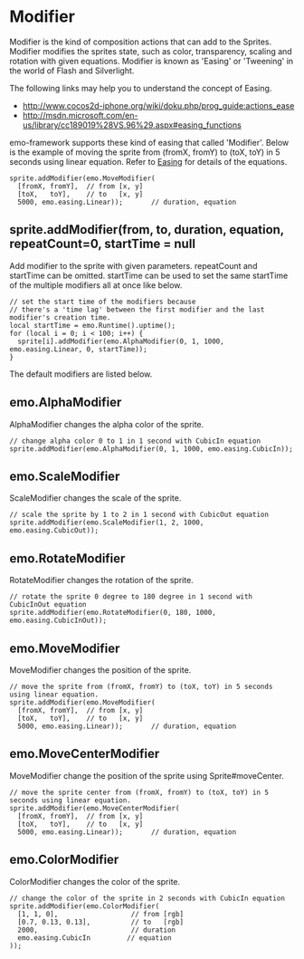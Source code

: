 # Modifier #

Modifier is the kind of composition actions that can add to the Sprites. Modifier modifies the sprites state, such as color, transparency, scaling and rotation with given equations. Modifier is known as 'Easing' or 'Tweening' in the world of Flash and Silverlight.

The following links may help you to understand the concept of Easing.

  * http://www.cocos2d-iphone.org/wiki/doku.php/prog_guide:actions_ease
  * http://msdn.microsoft.com/en-us/library/cc189019%28VS.96%29.aspx#easing_functions

emo-framework supports these kind of easing that called 'Modifier'. Below is the example of moving the sprite from (fromX, fromY) to (toX, toY) in 5 seconds using linear equation. Refer to [Easing](Easing.md) for details of the equations.

```
sprite.addModifier(emo.MoveModifier(
  [fromX, fromY],  // from [x, y]
  [toX,   toY],    // to   [x, y]
  5000, emo.easing.Linear));       // duration, equation
```

## sprite.addModifier(from, to, duration, equation, repeatCount=0, startTime = null ##

Add modifier to the sprite with given parameters. repeatCount and startTime can be omitted. startTime can be used to set the same startTime of the multiple modifiers all at once like below.

```
// set the start time of the modifiers because
// there's a 'time lag' between the first modifier and the last modifier's creation time.
local startTime = emo.Runtime().uptime();
for (local i = 0; i < 100; i++) {
  sprite[i].addModifier(emo.AlphaModifier(0, 1, 1000, emo.easing.Linear, 0, startTime));
}
```

The default modifiers are listed below.

## emo.AlphaModifier ##

AlphaModifier changes the alpha color of the sprite.

```
// change alpha color 0 to 1 in 1 second with CubicIn equation
sprite.addModifier(emo.AlphaModifier(0, 1, 1000, emo.easing.CubicIn));
```

## emo.ScaleModifier ##

ScaleModifier changes the scale of the sprite.

```
// scale the sprite by 1 to 2 in 1 second with CubicOut equation
sprite.addModifier(emo.ScaleModifier(1, 2, 1000, emo.easing.CubicOut));
```

## emo.RotateModifier ##

RotateModifier changes the rotation of the sprite.

```
// rotate the sprite 0 degree to 180 degree in 1 second with CubicInOut equation
sprite.addModifier(emo.RotateModifier(0, 180, 1000, emo.easing.CubicInOut));
```

## emo.MoveModifier ##

MoveModifier changes the position of the sprite.

```
// move the sprite from (fromX, fromY) to (toX, toY) in 5 seconds using linear equation.
sprite.addModifier(emo.MoveModifier(
  [fromX, fromY],  // from [x, y]
  [toX,   toY],    // to   [x, y]
  5000, emo.easing.Linear));       // duration, equation
```

## emo.MoveCenterModifier ##

MoveModifier change the position of the sprite using Sprite#moveCenter.

```
// move the sprite center from (fromX, fromY) to (toX, toY) in 5 seconds using linear equation.
sprite.addModifier(emo.MoveCenterModifier(
  [fromX, fromY],  // from [x, y]
  [toX,   toY],    // to   [x, y]
  5000, emo.easing.Linear));       // duration, equation
```

## emo.ColorModifier ##

ColorModifier changes the color of the sprite.

```
// change the color of the sprite in 2 seconds with CubicIn equation
sprite.addModifier(emo.ColorModifier(
  [1, 1, 0],                  // from [rgb]
  [0.7, 0.13, 0.13],          // to   [rgb]
  2000,                       // duration
  emo.easing.CubicIn         // equation
));
```